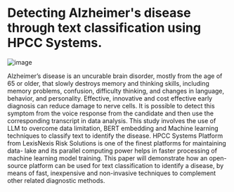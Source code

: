 # Detecting Alzheimer's disease through text classification using HPCC Systems.

![image](https://github.com/user-attachments/assets/e89baae5-98fe-4c82-9a9e-2bfcf0558c40)

Alzheimer’s disease is an uncurable brain disorder,
mostly from the age of 65 or older, that slowly destroys memory
and thinking skills, including memory problems, confusion,
difficulty thinking, and changes in language, behavior, and
personality. Effective, innovative and cost effective early diagnosis
can reduce damage to nerve cells. It is possible to detect this
symptom from the voice response from the candidate and then
use the corresponding transcript in data analysis. This study
involves the use of LLM to overcome data limitation, BERT
embedding and Machine learning techniques to classify text to
identify the disease. HPCC Systems Platform from LexisNexis
Risk Solutions is one of the finest platforms for maintaining data-
lake and its parallel computing power helps in faster processing
of machine learning model training. This paper will demonstrate
how an open-source platform can be used for text classification to
identify a disease, by means of fast, inexpensive and non-invasive
techniques to complement other related diagnostic methods.
